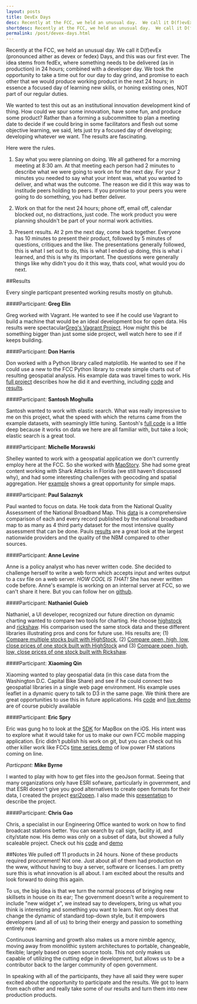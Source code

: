 ```yaml
---
layout: posts
title: DevEx Days
desc: Recently at the FCC, we held an unusual day.  We call it D(f)evEx (pronounced as either devex or fedex) Days, and this was our first ever.  The idea stems from fedEx, where something needs to be delivered (as in 'to production') in 24 hours; combined with a developer day. We took the opportunity to take a time out for our day to day grind, and promise to each other that we would produce working product in the next 24 hours; in essence a focused day of learning new skills, or honing existing ones, NOT part of our regular duties.
shortdesc: Recently at the FCC, we held an unusual day.  We call it D(f)evEx (pronounced as either devex or fedex) Days, and this was our first ever.
permalink: /post/devex-days.html
---
```

Recently at the FCC, we held an unusual day.  We call it D(f)evEx (pronounced aither as devex or fedex) Days, and this was our first ever.  The idea stems from fedEx, where something needs to be delivered (as in production) in 24 hours; combined with a developer day. We took the opportunity to take a time out for our day to day grind, and promise to each other that we would produce working product in the next 24 hours; in essence a focused day of learning new skills, or honing existing ones, NOT part of our regular duties.

We wanted to test this out as an institutional innovation development kind of thing.  How could we spur some innovation, have some fun, and produce some product?  Rather than a forming a subcommittee to plan a meeting date to decide if we could bring in some facilitators and flesh out some objective learning, we said, lets just try a focused day of developing; developing whatever we want. The results are fascinating.  

Here were the rules. 

1. Say what you were planning on doing.  We all gathered for a morning meeting at 8:30 am.  At that meeting each person had 2 minutes to describe what we were going to work on for the next day.  For your 2 minutes you needed to say what your intent was, what you wanted to deliver, and what was the outcome.  The reason we did it this way was to institude peers holding to peers.  If you promise to your peers you were going to do something, you had better deliver.  

2. Work on that for the next 24 hours; phone off, email off, calendar blocked out, no distractions, just code.  The work product you were planning shouldn't be part of your normal work activities.

3. Present results.  At 2 pm the next day, come back together.  Everyone has 10 minutes to present their product, followed by 5 minutes of questions, critiques and the like.  The presentations generally followed, this is what I set out to do, this is what I ended up doing, this is what i learned, and this is why its important.  The questions were generally things like why didn't you do it this way, thats cool, what would you do next.

##Results

Every single particpant presented working results mostly on gituhub.

####Participant: **Greg Elin**

Greg worked with Vagrant.  He wanted to see if he could use Vagrant to build a machine that would be an ideal development box for open data.  His results were spectacular[Greg's Vagrant Project](https://github.com/gregelin/vagrant_php-pgsql).  How might this be something bigger than just some side project, well watch here to see if if keeps building.

####Participant: **Don Harris** 

Don worked with a Python library called matplotlib.  He wanted to see if he could use a new to the FCC Python library to create simple charts out of resulting geospatial analysis.  His example data was travel times to work.  His [full project](https://github.com/geodon7399/FedEx) describes how he did it and everthing, including [code](https://github.com/geodon7399/FedEx/blob/master/md_travel_times.py) and [results](https://github.com/geodon7399/FedEx/blob/master/md_travel_times.png).

####Participant: **Santosh Moghulla**

Santosh wanted to work with elastic search.  What was really impressive to me on this project, what the speed with which the returns came from the example datasets, with seamingly little tuning.  Santosh's [full code](https://github.com/smoghull/elasticsearch-demo) is a little deep because it works on data we here are all familiar with, but take a look; elastic search is a great tool.

####Participant: **Michelle Morawski**

Shelley wanted to work with a geospatial application we don't currently employ here at the FCC.  So she worked with [MapStory](http://mapstory.org/).  She had some great content working with Shark Attacks in Florida (we still haven't discussed why), and had some interesting challenges with geocoding and spatial aggregation.  Her [example](http://mapstory.org/maps/526/) shows a great opportunity for simple maps.  

####Participant: **Paul Salaznyk**

Paul wanted to focus on data.  He took data from the National Quality Assessment of the National Broadband Map.  This [data](http://www.broadbandmap.gov/about/technical-overview/data-review) is a comprehensive comparison of each and every record published by the national broadband map to as many as 4 third party dataset for the most intensive quality assessment that can be done.  Pauls [results](http://psalaz.github.io/bbmap-quality/) are a great look at the largest nationwide providers and the quality of the NBM compared to other sources.

####Participant:  **Anne Levine**

Anne is a policy analyst who has never written code.  She decided to challenge herself to write a web form which accepts input and writes output to a csv file on a web server.  _HOW COOL IS THAT!_ She has never written code before.  Anne's example is working on an internal server at FCC, so we can't share it here.  But you can follow her on [github](https://github.com/alevinefcc).

####Participant:  **Nathaniel Guieb**

Nathaniel, a UI developer, recognized our future direction on dynamic charting wanted to compare two tools for charting.  He choose [highstock](http://www.highcharts.com/products/highstock) and [rickshaw](http://code.shutterstock.com/rickshaw/).  His comparison used the same stock data and these different libraries illustrating pros and cons for future use.  His results are; (1) [Compare multiple stocks built with HighStock](http://vizui.github.com/ts-demo/hs-compare-multi-co.html), (2) [Compare open, high, low, close prices of one stock built with HighStock](http://vizui.github.com/ts-demo/hs-compare-multi.html) and (3) [Compare open, high, low, close prices of one stock built with Rickshaw](http://vizui.github.com/ts-demo/rs-line.html).

####Participant:  **Xiaoming Qin**

Xiaoming wanted to play geospatial data (in this case data from the Washington D.C. Capital Bike Share) and see if he could connect two geospatial libraries in a single web page environment.  His example uses leaflet in a dynamic query to talk to D3 in the same page.  We think there are great opportunities to use this in future applications.  His [code](https://github.com/xqin1/bikeshare) and [live demo](http://xqin1.github.com/bikeshare/bike1.html) are of course pubicly available

####Participant: **Eric Spry**

Eric was gung ho to look at the [SDK](http://mapbox.com/mobile/) for MapBox on the iOS.  His intent was to explore what it would take for us to make our own FCC mobile mapping application.  Eric didn't publish his work on git, but you can check out his other killer work like FCCs [time series demo](http://fcc.github.io/lpfmpoints/lpfmpoint.html) of low power FM stations coming on line.

_Particpant:_  **Mike Byrne**

I wanted to play with how to get files into the geoJson format.  Seeing that many organizations only have ESRI sofware, particularly in government, and that ESRI doesn't give you good alternatives to create open formats for their data, I created the project [esri2open](https://github.com/feomike/esri2open).  I also made this [presentation](https://docs.google.com/presentation/d/1Ixsw344VvUEznYD2E4rO9yoBo4LoeU7vW7rEGeXoHGY/edit?usp=sharing) to describe the project.

####Participant:  **Chris Gao**

Chris, a specialist in our Engineering Office wanted to work on how to find broadcast stations better.  You can search by call sign, facility id, and city/state now. His demo was only on a subset of data, but showed a fully scaleable project.  Check out his [code](https://github.com/gaochris1/tvstudy/) and [demo](http://gaochris1.github.io/tvstudy/index.html#)

##Notes
We pulled off 11 products in 24 hours.  None of these products required procurement!  Not one.  Just about all of them had production on the www, without having to buy a server, software or licenses.  I am pretty sure this is what innovation is all about.  I am excited about the results and look forward to doing this again.  

To us, the big idea is that we turn the normal process of bringing new skillsets in house on its ear; The government doesn't write a requirement to include "new widget x", we instead say to developers, bring us what you think is interesting and something you want to learn. Not only does that change the dynamic of standard top-down style, but it empowers developers (and all of us) to bring their energy and passion to something entirely new. 

Continuous learning and growth also makes us a more nimble agency, moving away from monolithic system architectures to portable, changeable, flexible; largely based on open source tools. This not only makes us capable of utilizing the cutting edge in development, but allows us to be a contributor back to the larger community of open government.

In speaking with all of the participants, they have all said they were super excited about the opportunity to participate and the results.  We got to learn from each other and really take some of our results and turn them into new production products.  
